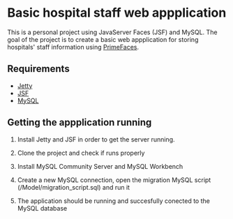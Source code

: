 # Basic hospital staff web appplication
This is a personal project using JavaServer Faces (JSF) and MySQL. The goal of the project is to create a basic web appplication for storing hospitals' staff information using [PrimeFaces](https://www.primefaces.org).

## Requirements
- [Jetty](https://www.eclipse.org/jetty)
- [JSF](https://javaee.github.io/javaserverfaces-spec)
- [MySQL](https://www.mysql.com)

## Getting the appplication running

1. Install Jetty and JSF in order to get the server running.

2. Clone the project and check if runs properly

3. Install MySQL Community Server and MySQL Workbench

4. Create a new MySQL connection, open the migration MySQL script (/Model/migration_script.sql) and run it

5. The application should be running and succesfully conected to the MySQL database
